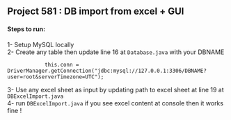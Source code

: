 ## Project 581 : DB import from excel + GUI

#### Steps to run:  
1- Setup MySQL locally  
2- Create any table then update line 16 at `Database.java` with your DBNAME  
```
            this.conn = DriverManager.getConnection("jdbc:mysql://127.0.0.1:3306/DBNAME?user=root&serverTimezone=UTC");

```
3- Use any excel sheet as input by updating path to excel sheet at line 19 at `DBExcelImport.java`  
4- run `DBExcelImport.java` if you see excel content at console then it works fine !   